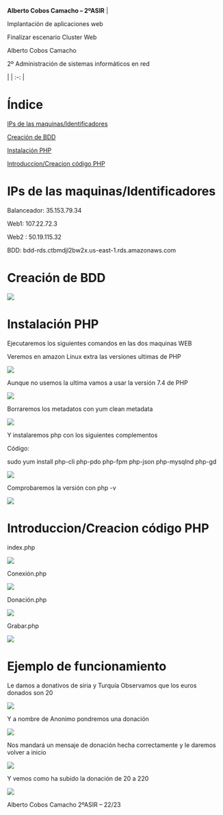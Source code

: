 ﻿**Alberto Cobos Camacho – 2ºASIR** 
|<p>Implantación de aplicaciones web</p><p></p><p>Finalizar escenario Cluster Web</p><p></p><p>Alberto Cobos Camacho</p><p>2º Administración de sistemas informáticos en red</p>|
| :-: |


# **Índice**
[IPs de las maquinas/Identificadores	](#_Toc127437917)

[Creación de BDD	](#_Toc127437918)

[Instalación PHP	](#_Toc127437919)

[Introduccion/Creacion código PHP	](#_Toc127437920)



# **IPs de las maquinas/Identificadores**
Balanceador: 35.153.79.34

Web1: 107.22.72.3

Web2 : 50.19.115.32

BDD: bdd-rds.ctbmdjl2bw2x.us-east-1.rds.amazonaws.com
#
# **Creación de BDD**
![](./imagenes/Aspose.Words.30f71988-4821-4c3d-83f8-3a6a2c0528bd.002.png)
# **Instalación PHP**
Ejecutaremos los siguientes comandos en las dos maquinas WEB

Veremos en amazon Linux extra las versiones ultimas de PHP

![](./imagenes/Aspose.Words.30f71988-4821-4c3d-83f8-3a6a2c0528bd.003.png)



Aunque no usemos la ultima vamos a usar la versión 7.4 de PHP

![](./imagenes/Aspose.Words.30f71988-4821-4c3d-83f8-3a6a2c0528bd.004.png)

Borraremos los metadatos con yum clean metadata

![](./imagenes/Aspose.Words.30f71988-4821-4c3d-83f8-3a6a2c0528bd.005.png)

Y instalaremos php con los siguientes complementos

Código:

sudo yum install php-cli php-pdo php-fpm php-json php-mysqlnd php-gd

![](./imagenes/Aspose.Words.30f71988-4821-4c3d-83f8-3a6a2c0528bd.006.png)



Comprobaremos la versión con php -v

![](./imagenes/Aspose.Words.30f71988-4821-4c3d-83f8-3a6a2c0528bd.007.png)
# **Introduccion/Creacion código PHP**
index.php

![](./imagenes/Aspose.Words.30f71988-4821-4c3d-83f8-3a6a2c0528bd.008.png)

Conexión.php

![](./imagenes/Aspose.Words.30f71988-4821-4c3d-83f8-3a6a2c0528bd.009.png)

Donación.php

![](./imagenes/Aspose.Words.30f71988-4821-4c3d-83f8-3a6a2c0528bd.010.png)



Grabar.php

![](./imagenes/Aspose.Words.30f71988-4821-4c3d-83f8-3a6a2c0528bd.011.png)


# **Ejemplo de funcionamiento**
Le damos a donativos de siria y Turquía Observamos que los euros donados son 20

![](./imagenes/Aspose.Words.30f71988-4821-4c3d-83f8-3a6a2c0528bd.012.png)

Y a nombre de Anonimo pondremos una donación

![](./imagenes/Aspose.Words.30f71988-4821-4c3d-83f8-3a6a2c0528bd.013.png)

Nos mandará un mensaje de donación hecha correctamente y le daremos volver a inicio

![](./imagenes/Aspose.Words.30f71988-4821-4c3d-83f8-3a6a2c0528bd.014.png)



Y vemos como ha subido la donación de 20 a 220

![](./imagenes/Aspose.Words.30f71988-4821-4c3d-83f8-3a6a2c0528bd.015.png)


Alberto Cobos Camacho		       2ºASIR – 22/23
